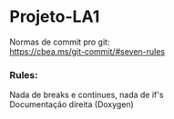 # Projeto-LA1


Normas de commit pro git: </br>
https://cbea.ms/git-commit/#seven-rules

### Rules:
Nada de breaks e continues, nada de if's  </br>
Documentação direita (Doxygen)  </br>
